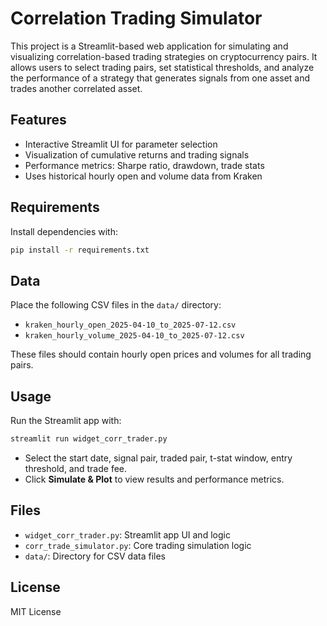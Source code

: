 # Correlation Trading Simulator

This project is a Streamlit-based web application for simulating and visualizing correlation-based trading strategies on cryptocurrency pairs. It allows users to select trading pairs, set statistical thresholds, and analyze the performance of a strategy that generates signals from one asset and trades another correlated asset.

## Features
- Interactive Streamlit UI for parameter selection
- Visualization of cumulative returns and trading signals
- Performance metrics: Sharpe ratio, drawdown, trade stats
- Uses historical hourly open and volume data from Kraken

## Requirements
Install dependencies with:

```bash
pip install -r requirements.txt
```

## Data
Place the following CSV files in the `data/` directory:
- `kraken_hourly_open_2025-04-10_to_2025-07-12.csv`
- `kraken_hourly_volume_2025-04-10_to_2025-07-12.csv`

These files should contain hourly open prices and volumes for all trading pairs.

## Usage
Run the Streamlit app with:

```bash
streamlit run widget_corr_trader.py
```

- Select the start date, signal pair, traded pair, t-stat window, entry threshold, and trade fee.
- Click **Simulate & Plot** to view results and performance metrics.

## Files
- `widget_corr_trader.py`: Streamlit app UI and logic
- `corr_trade_simulator.py`: Core trading simulation logic
- `data/`: Directory for CSV data files

## License
MIT License 